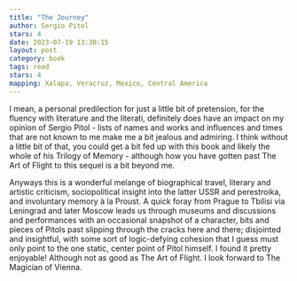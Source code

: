 ```yaml
---
title: "The Journey"
author: Sergio Pitol
stars: 4
date: 2023-07-19 13:30:15
layout: post
category: book
tags: read 
stars: 4
mapping: Xalapa, Veracruz, Mexico, Central America
---
```


I mean, a personal predilection for just a little bit of pretension, for the fluency with literature and the literati, definitely does have an impact on my opinion of Sergio Pitol - lists of names and works and influences and times that are not known to me make me a bit jealous and admiring. I think without a little bit of that, you could get a bit fed up with this book and likely the whole of his Trilogy of Memory - although how you have gotten past The Art of Flight to this sequel is a bit beyond me.

Anyways this is a wonderful melange of biographical travel, literary and artistic criticism, sociopolitical insight into the latter USSR and perestroika, and involuntary memory à la Proust. A quick foray from Prague to Tbilisi via Leningrad and later Moscow leads us through museums and discussions and performances with an occasional snapshot of a character, bits and pieces of Pitols past slipping through the cracks here and there; disjointed and insightful, with some sort of logic-defying cohesion that I guess must only point to the one static, center point of Pitol himself. I found it pretty enjoyable! Although not as good as The Art of Flight. I look forward to The Magician of Vienna.
